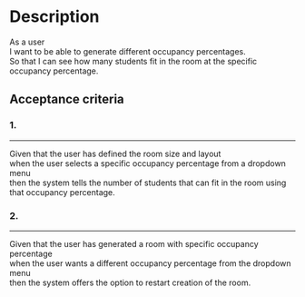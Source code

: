 # Description

As a user<br />
I want to be able to generate different occupancy percentages.<br />
So that I can see how many students fit in the room at the specific occupancy percentage.

## Acceptance criteria

### 1.
---
Given that the user has defined the room size and layout<br />
when the user selects a specific occupancy percentage from a dropdown menu<br />
then the system tells the number of students that can fit in the room using that occupancy percentage.

### 2.
---
Given that the user has generated a room with specific occupancy percentage<br />
when the user wants a different occupancy percentage from the dropdown menu<br />
then the system offers the option to restart creation of the room.
